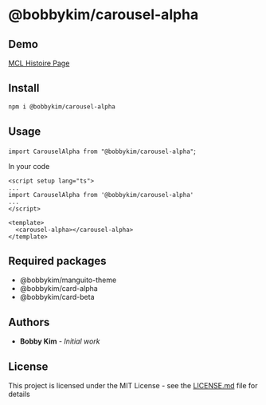 # @bobbykim/carousel-alpha

## Demo

[MCL Histoire Page](https://manguito-component-library.vercel.app/story/src-stories-sections-carousel-carousel-story-vue?variantId=src-stories-sections-carousel-carousel-story-vue-0)

## Install

```sh
npm i @bobbykim/carousel-alpha
```

## Usage

`import CarouselAlpha from "@bobbykim/carousel-alpha"`;

In your code

```vue
<script setup lang="ts">
...
import CarouselAlpha from '@bobbykim/carousel-alpha'
...
</script>

<template>
  <carousel-alpha></carousel-alpha>
</template>
```

## Required packages

- @bobbykim/manguito-theme
- @bobbykim/card-alpha
- @bobbykim/card-beta

## Authors

- **Bobby Kim** - _Initial work_

## License

This project is licensed under the MIT License - see the [LICENSE.md](./LICENSE.md) file for details
